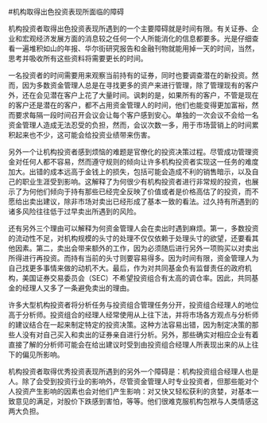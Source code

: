 #机构取得出色投资表现所面临的障碍

机构投资者取得出色投资表现所遇到的一个主要障碍就是时间有限。有关证券、企业和宏观经济发展方面的消息较之任何一个人所能消化的信息都要多。光是仔细查看一遍堆积如山的年报、华尔街研究报告和金融刊物就能用掉一天的时间，当然，思考并吸收所有这些资料将需要更长的时间。

一名投资者的时间需要用来观察当前持有的证券，同时也要调查潜在的新投资。然而，因为多数资金管理人总是在寻找更多的资产来进行管理，除了管理现有的客户外，还在会见潜在客户上花了大量时间。讽刺的是，如果所有的客户，不管是现在的客户还是潜在的客户，都不占用资金管理人的时间，他们也能变得更加富裕，然而要求每隔一段时间召开会议会让每个客户感到安心。单独的一次会议不会给一名资金管理人造成无法忍受的负担，然而，会议次数一多，用于市场营销上的时间累积起来也不少，这可能会给投资业绩带来伤害。

另外一个让机构投资者感到烦恼的难题是官僚化的投资决策过程。尽管成功管理资金对任何人都不容易，然而遵守规则的倾向让许多机构投资者实现这一任务的难度加大。出错的成本远高于金钱上的损失，包括可能会造成不利的销售暗示，以及自己的职业生涯受到影响。这解释了为何很少有机构投资者进行非常规的投资，也展示了为何他们倾向于持有那些已经完全反映了价值或者是价格高估了的投资，而不愿给出卖出建议，除非市场对卖出已经形成了基本一致的看法。过久持有所遇到的诸多风险往往低于过早卖出所遇到的风险。

还有另外三个理由可以解释为何资金管理人会在卖出时遇到麻烦。第一，多数投资的流动性不足，对机构规模的头寸的处理不仅仅依赖于处理头寸的欲望，还要看其他因素。第二，卖出会带来额外的工作，因为必须随后进行另外一项购买以对卖出所得进行再投资。而持有当前的头寸则要容易得多。因为时间有限，资金管理人为自己找更多事情来做的动机不大。最后，作为对共同基金负有监督责任的政府机构，美国证券交易委员会（SEC）不希望投资组合有太高的调仓率。因此，共同基金的经理人又多了一条避免卖出的理由。

许多大型机构投资者将分析任务与投资组合管理任务分开，投资组合经理人的地位高于分析师。投资组合的经理人经常使用从上往下法，并将市场各方观点与分析师的建议结合在一起来制定特定的投资决策。这种方法容易出错，因为制定决策的那些人没有对自己买入和卖出的证券亲自进行分析。另外，那些确实对相应企业有着直接了解的分析师可能会在给出建议时受到由投资组合经理人所表现出来的从上往下的偏见所影响。

机构投资者取得优秀投资表现所遇到的另外一个障碍是：机构投资组合经理人也是人。除了会受到投资行业的影响外，尽管资金管理人时专业投资者，但那些能对个人投资产生影响的因素也会对他们产生影响：对又快又轻松获利的贪婪，对基本一致意见的满足，对股价下跌感到害怕，等等。他们很难克服机构包袱与人类情感这两大负担。
